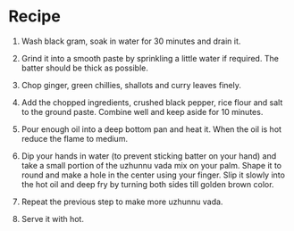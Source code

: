 # Recipe
   1) Wash black gram, soak in water for 30 minutes and drain it.
   
   2) Grind it into a smooth paste by sprinkling a little water if required.
      The batter should be thick as possible.

   3) Chop ginger, green chillies, shallots and curry leaves finely.

   4) Add the chopped ingredients, crushed black pepper, rice flour and salt to 
      the ground paste. Combine well and keep aside for 10 minutes.

   5) Pour enough oil into a deep bottom pan and heat it. When the oil is hot 
      reduce the flame to medium.

   6) Dip your hands in water (to prevent sticking batter on your hand) and take
      a small portion of the uzhunnu vada mix on your palm. Shape it to round
      and make a hole in the center using your finger. Slip it slowly into the
      hot oil and deep fry by turning both sides till golden brown color.

   7) Repeat the previous step to make more uzhunnu vada.

   8) Serve it with hot. 